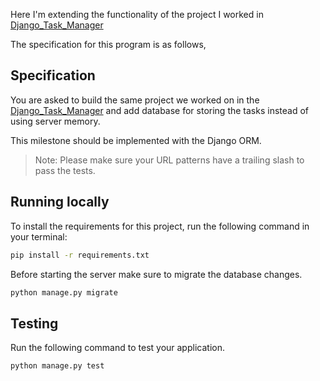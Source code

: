 Here I'm extending the functionality of the project I worked in [Django_Task_Manager](https://github.com/Ankur-9598/django_task_manager)

The specification for this program is as follows,

## Specification

You are asked to build the same project we worked on in the [Django_Task_Manager](https://github.com/Ankur-9598/django_task_manager) and add database for storing the tasks instead of using server memory.

This milestone should be implemented with the Django ORM.

> Note: Please make sure your URL patterns have a trailing slash to pass the tests.

## Running locally

To install the requirements for this project, run the following command in your terminal:

```bash
pip install -r requirements.txt
```
Before starting the server make sure to migrate the database changes.
```bash
python manage.py migrate
```

## Testing

Run the following command to test your application.

```bash
python manage.py test
```

